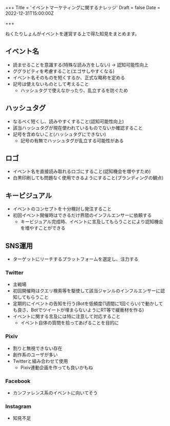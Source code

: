 +++
Title = 'イベントマーケティングに関するナレッジ'
Draft = false
Date = 2022-12-31T15:00:00Z

+++

ねくたりしょんがイベントを運営する上で得た知見をまとめます。

<!--more-->

## イベント名

- 読ませることを意識する(特殊な読み方をしない) → 認知可能性向上
- ググラビティを考慮すること(エゴサしやすくなる)
- イベント名そのものを短くするか、正式な略称を定める
- 記号は使えないものとして考えること
  - ハッシュタグで使えなかったり、乱立するを防ぐため

## ハッシュタグ

- なるべく短くし、読みやすくすること(認知可能性向上)
- 該当ハッシュタグが現在使われているものでないか確認すること
- 記号を含めないこと(ハッシュタグにできない)
  - 記号の有無でハッシュタグが乱立する可能性がある

## ロゴ

- イベント名を直接読み取れるロゴにすること(認知機会を増やすため)
- 白黒印刷しても問題なく使用できるようにすること(ブランディングの観点)

## キービジュアル

- イベントのコンセプトを十分検討し発注すること
- 初回イベント開催時はできるだけ界隈のインフルエンサーに依頼する
  - キービジュアル完成時、イベントに言及してもらうことにより認知機会を増やすことができる

## SNS運用

- ターゲットにリーチするプラットフォームを選定し、注力する

### Twitter

- 主戦場
- 初回開催時はクエリ検索等を駆使して該当ジャンルのインフルエンサーに認知してもらうこと
- 定期的にイベントの告知を行う(Botを低頻度(1週間に1回ぐらい)で動かしても良さ、Botでツイートが埋まらないようにRT等で緩衝材を作る)
- イベントに関する言及には特に注意して対応すること
  - イベント自体の質問を拾ってあげることを目的に

### Pixiv

- 割りと無視できない存在
- 創作系のユーザが多い
- Twitterと組み合わせて使用
  - Pixiv連動企画を作っても良いかもね

### Facebook

- カンファレンス系のイベントに向いてそう

### Instagram

- 知見不足
